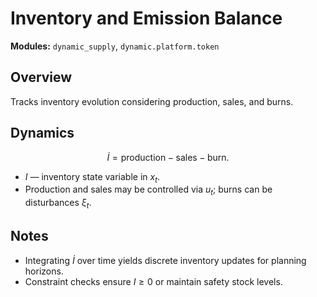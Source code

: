 # Inventory and Emission Balance

**Modules:** `dynamic_supply`, `dynamic.platform.token`

## Overview

Tracks inventory evolution considering production, sales, and burns.

## Dynamics

$$\dot{I} = \text{production} - \text{sales} - \text{burn}.$$

- $I$ — inventory state variable in $x_t$.
- Production and sales may be controlled via $u_t$; burns can be disturbances
  $\xi_t$.

## Notes

- Integrating $\dot{I}$ over time yields discrete inventory updates for planning
  horizons.
- Constraint checks ensure $I \ge 0$ or maintain safety stock levels.
